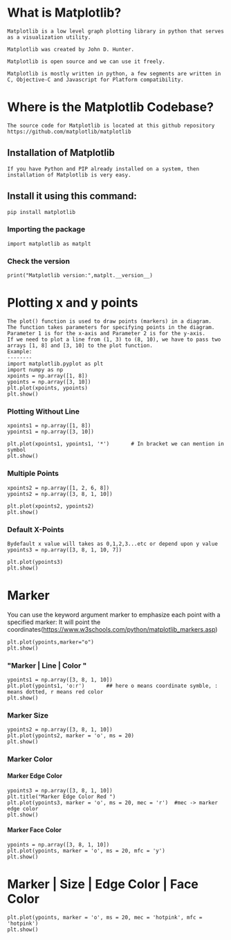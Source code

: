 # What is Matplotlib?
    
    Matplotlib is a low level graph plotting library in python that serves as a visualization utility.

    Matplotlib was created by John D. Hunter.

    Matplotlib is open source and we can use it freely.

    Matplotlib is mostly written in python, a few segments are written in C, Objective-C and Javascript for Platform compatibility.

# Where is the Matplotlib Codebase?

    The source code for Matplotlib is located at this github repository https://github.com/matplotlib/matplotlib


## Installation of Matplotlib

    If you have Python and PIP already installed on a system, then installation of Matplotlib is very easy.

   ## Install it using this command:

    pip install matplotlib

   ### Importing the package

    import matplotlib as matplt

   ### Check the version
    print("Matplotlib version:",matplt.__version__)

# Plotting x and y points
    The plot() function is used to draw points (markers) in a diagram.
    The function takes parameters for specifying points in the diagram.
    Parameter 1 is for the x-axis and Parameter 2 is for the y-axis.
    If we need to plot a line from (1, 3) to (8, 10), we have to pass two arrays [1, 8] and [3, 10] to the plot function.
    Example:
    --------
    import matplotlib.pyplot as plt
    import numpy as np
    xpoints = np.array([1, 8])
    ypoints = np.array([3, 10])
    plt.plot(xpoints, ypoints)
    plt.show()

### Plotting Without Line 

    xpoints1 = np.array([1, 8])
    ypoints1 = np.array([3, 10])

    plt.plot(xpoints1, ypoints1, '*')       # In bracket we can mention in symbol
    plt.show()

   ### Multiple Points

    xpoints2 = np.array([1, 2, 6, 8])
    ypoints2 = np.array([3, 8, 1, 10])

    plt.plot(xpoints2, ypoints2)
    plt.show()


   ### Default X-Points
    Bydefault x value will takes as 0,1,2,3...etc or depend upon y value
    ypoints3 = np.array([3, 8, 1, 10, 7])

    plt.plot(ypoints3)
    plt.show()

# Marker
You can use the keyword argument marker to emphasize each point with a specified marker:
It will point the coordinates(https://www.w3schools.com/python/matplotlib_markers.asp)

    plt.plot(ypoints,marker="o")
    plt.show()

### "Marker | Line | Color "
    ypoints1 = np.array([3, 8, 1, 10])
    plt.plot(ypoints1, 'o:r')       ## here o means coordinate symble, : means dotted, r means red color
    plt.show()

### Marker Size
    ypoints2 = np.array([3, 8, 1, 10])
    plt.plot(ypoints2, marker = 'o', ms = 20)
    plt.show()

### Marker Color   
#### Marker Edge Color
    ypoints3 = np.array([3, 8, 1, 10])
    plt.title("Marker Edge Color Red ")
    plt.plot(ypoints3, marker = 'o', ms = 20, mec = 'r')  #mec -> marker edge color
    plt.show()

#### Marker Face Color
    ypoints = np.array([3, 8, 1, 10])
    plt.plot(ypoints, marker = 'o', ms = 20, mfc = 'y')
    plt.show()

# Marker | Size | Edge Color | Face Color
    plt.plot(ypoints, marker = 'o', ms = 20, mec = 'hotpink', mfc = 'hotpink')
    plt.show()
